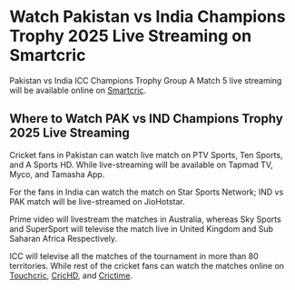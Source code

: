 <h1>Watch Pakistan vs India Champions Trophy 2025 Live Streaming on Smartcric</h1>
<p>Pakistan vs India ICC Champions Trophy Group A Match 5 live streaming will be available online on <a href="https://smartcrichd.com/live/" target="_blank" rel="noopener noreferrer">Smartcric</a>.&nbsp;</p>
<h2><strong>Where to Watch PAK vs IND Champions Trophy 2025 Live Streaming<br></strong></h2>
<p>Cricket fans in Pakistan can watch live match on PTV Sports, Ten Sports, and A Sports HD. While live-streaming will be available on Tapmad TV, Myco, and Tamasha App.</p>
<p>For the fans in India can watch the match on Star Sports Network; IND vs PAK match will be live-streamed on JioHotstar.</p>
<p>Prime video will livestream the matches in Australia, whereas Sky Sports and SuperSport will televise the match live in United Kingdom and Sub Saharan Africa Respectively.&nbsp;</p>
<p>ICC will televise all the matches of the tournament in more than 80 territories. While rest of the cricket fans can watch the matches online on <a href="https://touchcrictv.com/" target="_blank" rel="noopener noreferrer">Touchcric</a>, <a href="https://crichdtv.net/" target="_blank" rel="noopener noreferrer">CricHD</a>, and&nbsp;<a href="https://crictimetv.com/" target="_blank" rel="noopener noreferrer">Crictime</a>. &nbsp;<br><br><br></p>
